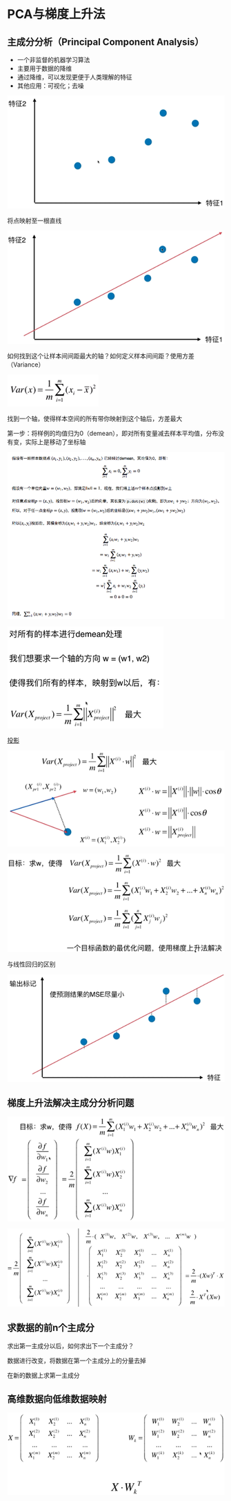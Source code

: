 # PCA与梯度上升法

## 主成分分析（Principal Component Analysis）

- 一个非监督的机器学习算法
- 主要用于数据的降维
- 通过降维，可以发现更便于人类理解的特征
- 其他应用：可视化；去噪

![主成分分析](images/主成分分析.png)

将点映射至一根直线

![主成分分析1](images/主成分分析1.png)

如何找到这个让样本间间距最大的轴？如何定义样本间间距？使用方差（Variance）

![方差](images/方差.png)

找到一个轴，使得样本空间的所有带你映射到这个轴后，方差最大

第一步：将样例的均值归为0（demean），即对所有变量减去样本平均值，分布没有变，实际上是移动了坐标轴

![demean](images/demean.jpg)

![主成分分析2](images/主成分分析2.png)

[投影](https://zh.wikipedia.org/wiki/%E6%8A%95%E5%BD%B1)

![主成分分析3](images/主成分分析3.png)

![主成分分析4](images/主成分分析4.png)

与线性回归的区别

![与线性回归的区别](images/与线性回归的区别.png)

## 梯度上升法解决主成分分析问题

![主成分分析5](images/主成分分析5.png)

![主成分分析6](images/主成分分析6.png)

## 求数据的前n个主成分

求出第一主成分以后，如何求出下一个主成分？

数据进行改变，将数据在第一个主成分上的分量去掉

在新的数据上求第一主成分

## 高维数据向低维数据映射

![高维至低维](images/高维至低维.png)

